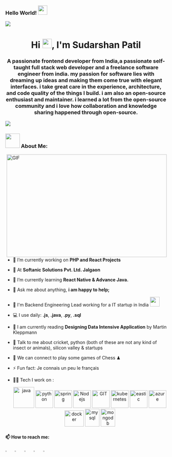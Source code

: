   ### Hello World!  <img src="https://github.com/sciencepal/sciencepal/blob/master/assets/Hi.gif" width="29px">
  ![](https://komarev.com/ghpvc/?username=Sudarshan-A-Patil&label=Profile%20Visits&color=blue&style=for-the-badge)
<h1 align="center">Hi <img src="https://github.com/sciencepal/sciencepal/blob/master/assets/Hi.gif" width="29px">, I'm Sudarshan Patil</h1>
<h3 align="center">A passionate frontend developer from India,a passionate self-taught full stack web developer and a freelance software engineer from india. my passion for software lies with dreaming up ideas and making them come true with elegant interfaces. i take great care in the experience, architecture, and code quality of the things I build. i am also an open-source enthusiast and maintainer. i learned a lot from the open-source community and i love how collaboration and knowledge sharing happened through open-source.</h3>

![](https://camo.githubusercontent.com/992babdffd8c74a1502de375fbdf7e4d54773242/68747470733a2f2f6d656469612e67697068792e636f6d2f6d656469612f53576f536b4e36447854737a71494b4571762f67697068792e676966)

### <img src="https://github.com/TheDudeThatCode/TheDudeThatCode/blob/master/Assets/Developer.gif" width="45" /> About Me:
<img align="right" alt="GIF" src="https://github.com/abhisheknaiidu/abhisheknaiidu/blob/master/code.gif?raw=true" width="500" height="320" />

- 🔭 I’m currently working on **PHP and React Projects**

- 🤝 At **Softanic Solutions Pvt. Ltd. Jalgaon**

- 🌱 I’m currently learning **React Native & Advance Java.**

- 💬 Ask me about anything, **i am happy to help;**

- 🏦 I'm Backend Engineering Lead working for a IT startup in India 
      <img src="https://media.giphy.com/media/WUlplcMpOCEmTGBtBW/giphy.gif" width="30">

- 💻 I use daily: **.js**, **.java**, **.py**,  **.sql**

- 📖 I am currently reading **Designing Data Intensive Application** by Martin Kleppmann

- 💬 Talk to me about cricket, python (both of these are not any kind of insect or animals), silicon valley & startups

- 👯 We can connect to play some games of Chess ♟

- ⚡ Fun fact: Je connais un peu le français

- 🧑‍💻 Tech I work on :

  <p align="center">
      <img src="https://www.vectorlogo.zone/logos/java/java-icon.svg" alt="java" width="65" height="65"/> 
      <img src="https://www.vectorlogo.zone/logos/python/python-icon.svg" alt="python" width="55" height="55"/>
      <img src="https://www.vectorlogo.zone/logos/springio/springio-icon.svg" alt="spring" width="55" height="55"/>
      <img src="https://www.vectorlogo.zone/logos/nodejs/nodejs-icon.svg" alt="Nodejs" width="55" height="55"/>
      <img src="https://www.vectorlogo.zone/logos/git-scm/git-scm-icon.svg" alt="GIT" width="55" height="55"/> 
      <img src="https://www.vectorlogo.zone/logos/kubernetes/kubernetes-icon.svg" alt="kubernetes" width="55" height="55"/>
      <img src="https://www.vectorlogo.zone/logos/elastic/elastic-icon.svg" alt="eastic" width="55" height="55"/>
      <img src="https://www.vectorlogo.zone/logos/microsoft_azure/microsoft_azure-icon.svg" alt="azure" width="55" height="55"/>
      <img src="https://www.vectorlogo.zone/logos/docker/docker-official.svg" alt="docker" width="60" height="50"/>
      <img src="https://www.vectorlogo.zone/logos/mysql/mysql-icon.svg" alt="mysql" width="45" height="55"/>
      <img src="https://www.vectorlogo.zone/logos/mongodb/mongodb-icon.svg" alt="mongodb" width="45" height="55"/>
</p>
 
  
  #### 📫 How to reach me:
  
[<img src="https://img.icons8.com/color/48/000000/twitter.png" width="3.5%"/>](https://twitter.com/Way2Sudarshan19)  &nbsp; [<img src="https://img.icons8.com/color/48/000000/linkedin.png" width="3.5%"/>](https://www.linkedin.com/in/sudarshan-patil-4a1b6a244/)  &nbsp; [<img src="https://img.icons8.com/fluent/48/000000/facebook-new.png" width="3.5%"/>](https://www.facebook.com/sudarshan.patil.7524/)  &nbsp; [<img src="https://img.icons8.com/fluent/48/000000/instagram-new.png" width="3.5%"/>](https://www.instagram.com/sudarshan_patil__17/)  &nbsp; <a href="mailto:sudarshanpatil616@gmail.com"> <img src="https://img.icons8.com/fluent/48/000000/gmail.png" width="3.5%"/>

  


